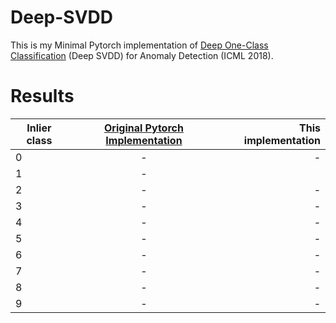 # Deep-SVDD
This is my Minimal Pytorch implementation of [Deep One-Class Classification](http://data.bit.uni-bonn.de/publications/ICML2018.pdf) (Deep SVDD) for Anomaly Detection (ICML 2018).



# Results



| Inlier class     | [Original Pytorch Implementation ](https://github.com/lukasruff/Deep-SVDD-PyTorch) | This implementation  |
| ------------- |:-------------:| -----:|
| 0 | - | - |
| 1  | -      |    |
| 2 | - | - |
| 3 | - | - |
| 4 | - | - |
| 5 | - | - |
| 6 | - | - |
| 7 | - | - |
| 8 | - | - |
| 9 | - | - |
